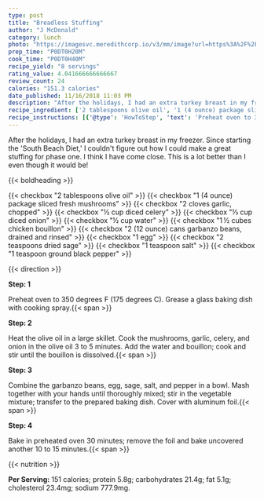 ```yaml
---
type: post
title: "Breadless Stuffing"
author: "J McDonald"
category: lunch
photo: "https://imagesvc.meredithcorp.io/v3/mm/image?url=https%3A%2F%2Fimages.media-allrecipes.com%2Fuserphotos%2F736050.jpg"
prep_time: "P0DT0H20M"
cook_time: "P0DT0H40M"
recipe_yield: "8 servings"
rating_value: 4.041666666666667
review_count: 24
calories: "151.3 calories"
date_published: 11/16/2018 11:03 PM
description: "After the holidays, I had an extra turkey breast in my freezer. Since starting the 'South Beach Diet,' I couldn't figure out how I could make a great stuffing for phase one. I think I have come close. This is a lot better than I even though it would be!"
recipe_ingredient: ['2 tablespoons olive oil', '1 (4 ounce) package sliced fresh mushrooms', '2 cloves garlic, chopped', '½ cup diced celery', '⅓ cup diced onion', '½ cup water', '1\u2009½ cubes  chicken bouillon', '2 (12 ounce) cans garbanzo beans, drained and rinsed', '1 egg', '2 teaspoons dried sage', '1 teaspoon salt', '1 teaspoon ground black pepper']
recipe_instructions: [{'@type': 'HowToStep', 'text': 'Preheat oven to 350 degrees F (175 degrees C). Grease a glass baking dish with cooking spray.\n'}, {'@type': 'HowToStep', 'text': 'Heat the olive oil in a large skillet. Cook the mushrooms, garlic, celery, and onion in the olive oil 3 to 5 minutes. Add the water and bouillon; cook and stir until the bouillon is dissolved.\n'}, {'@type': 'HowToStep', 'text': 'Combine the garbanzo beans, egg, sage, salt, and pepper in a bowl. Mash together with your hands until thoroughly mixed; stir in the vegetable mixture; transfer to the prepared baking dish. Cover with aluminum foil.\n'}, {'@type': 'HowToStep', 'text': 'Bake in preheated oven 30 minutes; remove the foil and bake uncovered another 10 to 15 minutes.\n'}]
---
```


After the holidays, I had an extra turkey breast in my freezer. Since starting the 'South Beach Diet,' I couldn't figure out how I could make a great stuffing for phase one. I think I have come close. This is a lot better than I even though it would be! 

{{< boldheading >}}

{{< checkbox "2 tablespoons olive oil" >}}
{{< checkbox "1 (4 ounce) package sliced fresh mushrooms" >}}
{{< checkbox "2 cloves garlic, chopped" >}}
{{< checkbox "½ cup diced celery" >}}
{{< checkbox "⅓ cup diced onion" >}}
{{< checkbox "½ cup water" >}}
{{< checkbox "1 ½ cubes  chicken bouillon" >}}
{{< checkbox "2 (12 ounce) cans garbanzo beans, drained and rinsed" >}}
{{< checkbox "1  egg" >}}
{{< checkbox "2 teaspoons dried sage" >}}
{{< checkbox "1 teaspoon salt" >}}
{{< checkbox "1 teaspoon ground black pepper" >}}


{{< direction >}}

**Step: 1**

Preheat oven to 350 degrees F (175 degrees C). Grease a glass baking dish with cooking spray.{{< span >}}

**Step: 2**

Heat the olive oil in a large skillet. Cook the mushrooms, garlic, celery, and onion in the olive oil 3 to 5 minutes. Add the water and bouillon; cook and stir until the bouillon is dissolved.{{< span >}}

**Step: 3**

Combine the garbanzo beans, egg, sage, salt, and pepper in a bowl. Mash together with your hands until thoroughly mixed; stir in the vegetable mixture; transfer to the prepared baking dish. Cover with aluminum foil.{{< span >}}

**Step: 4**

Bake in preheated oven 30 minutes; remove the foil and bake uncovered another 10 to 15 minutes.{{< span >}}

{{< nutrition >}}

**Per Serving:** 151 calories; protein 5.8g; carbohydrates 21.4g; fat 5.1g; cholesterol 23.4mg; sodium 777.9mg.